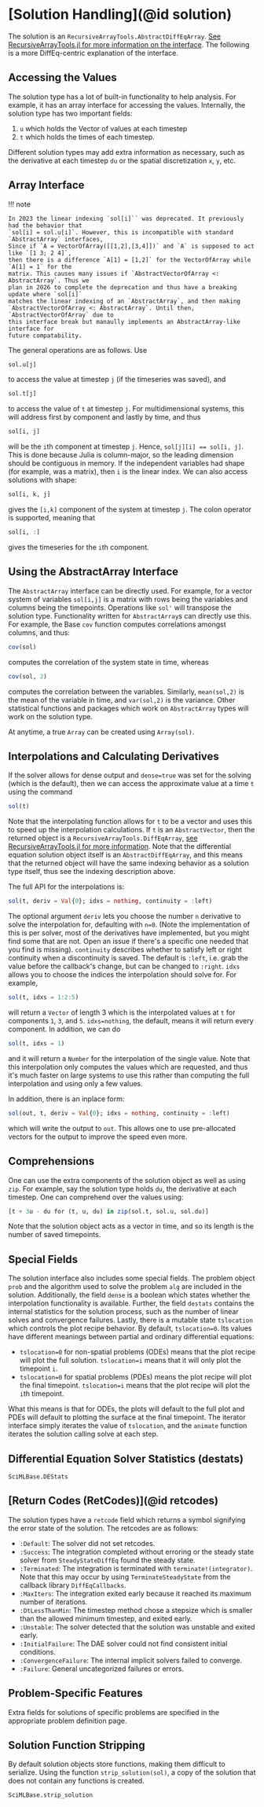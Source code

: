 # [Solution Handling](@id solution)

The solution is an `RecursiveArrayTools.AbstractDiffEqArray`. 
[See RecursiveArrayTools.jl for more information on the interface](https://docs.sciml.ai/RecursiveArrayTools/stable/).
The following is a more DiffEq-centric explanation of the interface.

## Accessing the Values

The solution type has a lot of built-in functionality to help analysis. For example,
it has an array interface for accessing the values. Internally, the solution type
has two important fields:

 1. `u` which holds the Vector of values at each timestep
 2. `t` which holds the times of each timestep.

Different solution types may add extra information as necessary, such as the
derivative at each timestep `du` or the spatial discretization `x`, `y`, etc.

## Array Interface

!!! note

    In 2023 the linear indexing `sol[i]`` was deprecated. It previously had the behavior that
    `sol[i] = sol.u[i]`. However, this is incompatible with standard `AbstractArray` interfaces,
    Since if `A = VectorOfArray([[1,2],[3,4]])` and `A` is supposed to act like `[1 3; 2 4]`,
    then there is a difference `A[1] = [1,2]` for the VectorOfArray while `A[1] = 1` for the
    matrix. This causes many issues if `AbstractVectorOfArray <: AbstractArray`. Thus we
    plan in 2026 to complete the deprecation and thus have a breaking update where `sol[i]`
    matches the linear indexing of an `AbstractArray`, and then making
    `AbstractVectorOfArray <: AbstractArray`. Until then, `AbstractVectorOfArray` due to
    this interface break but manaully implements an AbstractArray-like interface for
    future compatability.

The general operations are as follows. Use

```julia
sol.u[j]
```

to access the value at timestep `j` (if the timeseries was saved), and

```julia
sol.t[j]
```

to access the value of `t` at timestep `j`. For multidimensional systems, this
will address first by component and lastly by time, and thus

```julia
sol[i, j]
```

will be the `i`th component at timestep `j`. Hence, `sol[j][i] == sol[i, j]`. This is done because Julia is column-major, 
so the leading dimension should be contiguous in memory. If the independent variables had shape
(for example, was a matrix), then `i` is the linear index. We can also access
solutions with shape:

```julia
sol[i, k, j]
```

gives the `[i,k]` component of the system at timestep `j`. The colon operator is
supported, meaning that

```julia
sol[i, :]
```

gives the timeseries for the `i`th component.

## Using the AbstractArray Interface

The `AbstractArray` interface can be directly used. For example, for a vector
system of variables `sol[i,j]` is a matrix with rows being the variables and
columns being the timepoints. Operations like `sol'` will
transpose the solution type. Functionality written for `AbstractArray`s can
directly use this. For example, the Base `cov` function computes correlations
amongst columns, and thus:

```julia
cov(sol)
```

computes the correlation of the system state in time, whereas

```julia
cov(sol, 2)
```

computes the correlation between the variables. Similarly, `mean(sol,2)` is the
mean of the variable in time, and `var(sol,2)` is the variance. Other statistical
functions and packages which work on `AbstractArray` types will work on the
solution type.

At anytime, a true `Array` can be created using `Array(sol)`.

## Interpolations and Calculating Derivatives

If the solver allows for dense output and `dense=true` was set for the solving
(which is the default), then we can access the approximate value
at a time `t` using the command

```julia
sol(t)
```

Note that the interpolating function allows for `t` to be a vector and uses this to speed up the interpolation calculations. If `t` is an `AbstractVector`, then
the returned object is a `RecursiveArrayTools.DiffEqArray`, [see RecursiveArrayTools.jl for more information](https://docs.sciml.ai/RecursiveArrayTools/stable/).
Note that the differential equation solution object itself is an `AbstractDiffEqArray`, and this means that the returned object will have the same indexing
behavior as a solution type itself, thus see the indexing description above.

The full API for the interpolations is:

```julia
sol(t, deriv = Val{0}; idxs = nothing, continuity = :left)
```

The optional argument `deriv` lets you choose the number `n` derivative to solve the interpolation for, defaulting with `n=0`. (Note the implementation of this is per solver, most of the derivatives have implemented, but you might find some that are not. Open an issue if there's a specific one needed that you find is missing). `continuity` describes whether to satisfy left or right continuity when a discontinuity is saved. The default is `:left`, i.e. grab the value before the callback's change, but can be changed to `:right`. `idxs` allows you to choose the indices the interpolation should solve for. For example,

```julia
sol(t, idxs = 1:2:5)
```

will return a `Vector` of length 3 which is the interpolated values at `t` for components `1`, `3`, and `5`. `idxs=nothing`, the default, means it will return every component. In addition, we can do

```julia
sol(t, idxs = 1)
```

and it will return a `Number` for the interpolation of the single value. Note that this interpolation only computes the values which are requested, and thus it's much faster on large systems to use this rather than computing the full interpolation and using only a few values.

In addition, there is an inplace form:

```julia
sol(out, t, deriv = Val{0}; idxs = nothing, continuity = :left)
```

which will write the output to `out`. This allows one to use pre-allocated vectors for the output to improve the speed even more.

## Comprehensions

One can use the extra components of the solution object as well as using `zip`. For
example, say the solution type holds `du`, the derivative at each timestep. One
can comprehend over the values using:

```julia
[t + 3u - du for (t, u, du) in zip(sol.t, sol.u, sol.du)]
```

Note that the solution object acts as a vector in time, and so its length is the
number of saved timepoints.

## Special Fields

The solution interface also includes some special fields. The problem object
`prob` and the algorithm used to solve the problem `alg` are included in the
solution. Additionally, the field `dense` is a boolean which states whether
the interpolation functionality is available. Further, the field `destats`
contains the internal statistics for the solution process, such as the number
of linear solves and convergence failures. Lastly, there is a mutable state
`tslocation` which controls the plot recipe behavior. By default, `tslocation=0`.
Its values have different meanings between partial and ordinary differential equations:

  - `tslocation=0`  for non-spatial problems (ODEs) means that the plot recipe
    will plot the full solution. `tslocation=i` means that it will only plot the
    timepoint `i`.
  - `tslocation=0` for spatial problems (PDEs) means the plot recipe will plot
    the final timepoint. `tslocation=i` means that the plot recipe will plot the
    `i`th timepoint.

What this means is that for ODEs, the plots will default to the full plot and PDEs
will default to plotting the surface at the final timepoint. The iterator interface
simply iterates the value of `tslocation`, and the `animate` function iterates
the solution calling solve at each step.

## Differential Equation Solver Statistics (destats)

```@docs
SciMLBase.DEStats
```

## [Return Codes (RetCodes)](@id retcodes)

The solution types have a `retcode` field which returns a symbol signifying the
error state of the solution. The retcodes are as follows:

  - `:Default`: The solver did not set retcodes.
  - `:Success`: The integration completed without erroring or the steady state solver
    from `SteadyStateDiffEq` found the steady state.
  - `:Terminated`: The integration is terminated with `terminate!(integrator)`.
    Note that this may occur by using `TerminateSteadyState` from the callback
    library `DiffEqCallbacks`.
  - `:MaxIters`: The integration exited early because it reached its maximum number
    of iterations.
  - `:DtLessThanMin`: The timestep method chose a stepsize which is smaller than the
    allowed minimum timestep, and exited early.
  - `:Unstable`: The solver detected that the solution was unstable and exited early.
  - `:InitialFailure`: The DAE solver could not find consistent initial conditions.
  - `:ConvergenceFailure`: The internal implicit solvers failed to converge.
  - `:Failure`: General uncategorized failures or errors.

## Problem-Specific Features

Extra fields for solutions of specific problems are specified in the appropriate
problem definition page.

## Solution Function Stripping

By default solution objects store functions, making them difficult to serialize. Using the function
`strip_solution(sol)`, a copy of the solution that does not contain any functions is created.

```@docs
SciMLBase.strip_solution
```
